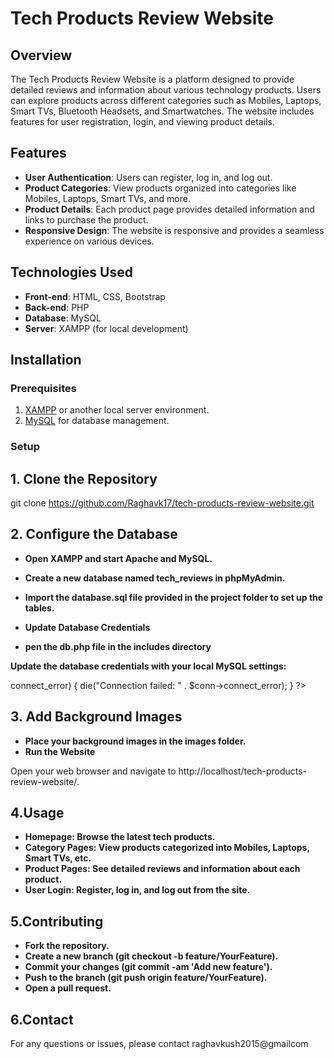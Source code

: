 # Tech Products Review Website

## Overview

The Tech Products Review Website is a platform designed to provide detailed reviews and information about various technology products. Users can explore products across different categories such as Mobiles, Laptops, Smart TVs, Bluetooth Headsets, and Smartwatches. The website includes features for user registration, login, and viewing product details.

## Features

- **User Authentication**: Users can register, log in, and log out.
- **Product Categories**: View products organized into categories like Mobiles, Laptops, Smart TVs, and more.
- **Product Details**: Each product page provides detailed information and links to purchase the product.
- **Responsive Design**: The website is responsive and provides a seamless experience on various devices.

## Technologies Used

- **Front-end**: HTML, CSS, Bootstrap
- **Back-end**: PHP
- **Database**: MySQL
- **Server**: XAMPP (for local development)

## Installation

### Prerequisites

1. [XAMPP](https://www.apachefriends.org/index.html) or another local server environment.
2. [MySQL](https://www.mysql.com/) for database management.

### Setup
 ## 1. Clone the Repository
   git clone https://github.com/Raghavk17/tech-products-review-website.git
## 2. Configure the Database

- **Open XAMPP and start Apache and MySQL.**
- **Create a new database named tech_reviews in phpMyAdmin.**
- **Import the database.sql file provided in the project folder to set up the tables.**
- **Update Database Credentials**

- **pen the db.php file in the includes directory**

**Update the database credentials with your local MySQL settings:**
<?php
$servername = "localhost";
$username = "root"; // Default username for XAMPP
$password = ""; // Default password for XAMPP
$dbname = "tech_reviews";

// Create connection
$conn = new mysqli($servername, $username, $password, $dbname);

// Check connection
if ($conn->connect_error) {
    die("Connection failed: " . $conn->connect_error);
}
?>
## 3. Add Background Images 

- **Place your background images in the images folder.**
- **Run the Website**

Open your web browser and navigate to http://localhost/tech-products-review-website/.
## 4.Usage
- **Homepage: Browse the latest tech products.**
- **Category Pages: View products categorized into Mobiles, Laptops, Smart TVs, etc.**
- **Product Pages: See detailed reviews and information about each product.**
- **User Login: Register, log in, and log out from the site.**
## 5.Contributing
- **Fork the repository.**
- **Create a new branch (git checkout -b feature/YourFeature).**
- **Commit your changes (git commit -am 'Add new feature').**
- **Push to the branch (git push origin feature/YourFeature).**
- **Open a pull request.**
## 6.Contact
For any questions or issues, please contact raghavkush2015@gmailcom
